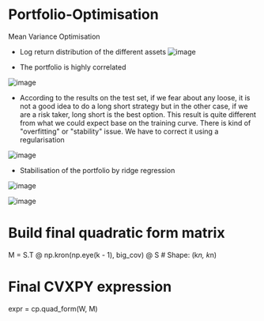 # Portfolio-Optimisation
Mean Variance Optimisation

- Log return distribution of the different assets
![image](https://github.com/MOMOJordan/Portfolio-Optimisation/assets/86100448/a7de9e85-7725-4a6f-9020-8aedaab38f55)

- The portfolio is highly correlated
  
![image](https://github.com/MOMOJordan/Portfolio-Optimisation/assets/86100448/c719131f-d5e5-47d2-8441-2990844b6b1a)

- According to the results on the test set, if we fear about any loose, it is not a good idea to do a long short strategy but in the other case, if we are a risk taker, long short is the best option. This result is quite different from what we could expect base on the training curve. There is kind of "overfitting" or "stability" issue. We have to correct it using a regularisation

![image](https://github.com/MOMOJordan/Portfolio-Optimisation/assets/86100448/9f558d77-56bb-4611-898b-9d3b3e6afcad)

- Stabilisation of the portfolio by ridge regression

![image](https://github.com/MOMOJordan/Portfolio-Optimisation/assets/86100448/876b7fd3-143b-47de-8517-a68d3a537798)

![image](https://github.com/MOMOJordan/Portfolio-Optimisation/assets/86100448/95949c43-8a77-4678-bfd6-4d81ff534ee4)


# Build final quadratic form matrix
M = S.T @ np.kron(np.eye(k - 1), big_cov) @ S  # Shape: (k*n, k*n)

# Final CVXPY expression
expr = cp.quad_form(W, M)

